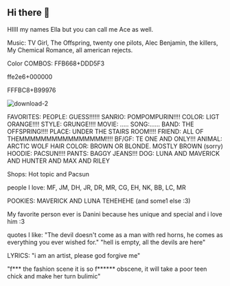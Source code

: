 ## Hi there 👋
HIIII my names Ella but you can call me Ace as well.

Music: TV Girl, The Offspring, twenty one pilots, Alec Benjamin, the killers, My Chemical Romance, all american rejects.

Color COMBOS:
FFB668+DDD5F3

ffe2e6+000000

FFFBC8+B99976


![download-2](https://github.com/user-attachments/assets/adfc6ad9-7b6e-46ab-9bcd-40d9849bf8f2)

FAVORITES:
PEOPLE: GUESS!!!!!!
SANRIO: POMPOMPURIN!!!!
COLOR: LIGT ORANGE!!!!
STYLE: GRUNGE!!!!
MOVIE: .....
SONG:......
BAND: THE OFFSPRING!!!!
PLACE: UNDER THE STAIRS ROOM!!!!
FRIEND: ALL OF THEMMMMMMMMMMMMMMMM!!!!
BF/GF: TE ONE AND ONLY!!!
ANIMAL: ARCTIC WOLF
HAIR COLOR: BROWN OR BLONDE. MOSTLY BROWN (sorry)
HOODIE: PACSUN!!!!
PANTS: BAGGY JEANS!!!
DOG: LUNA AND MAVERICK AND HUNTER AND MAX AND RILEY



Shops: Hot topic and Pacsun

people I love: MF, JM, DH, JR, DR, MR, CG, EH, NK, BB, LC, MR

POOKIES: MAVERICK AND LUNA TEHEHEHE (and some1 else :3) 

My favorite person ever is Danini because hes unique and special and i love him :3

quotes I like:
"The devil doesn't come as a man with red horns, he comes as everything you ever wished for."
"hell is empty, all the devils are here"


LYRICS: 
"i am an artist, please god forgive me"

"f*** the fashion scene it is so f****** obscene, it will take a poor teen chick and make her turn bulimic"
